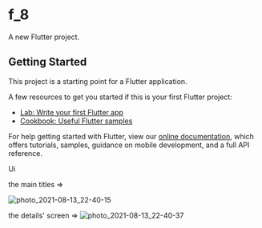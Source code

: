 # f_8

A new Flutter project.

## Getting Started

This project is a starting point for a Flutter application.

A few resources to get you started if this is your first Flutter project:

- [Lab: Write your first Flutter app](https://flutter.dev/docs/get-started/codelab)
- [Cookbook: Useful Flutter samples](https://flutter.dev/docs/cookbook)

For help getting started with Flutter, view our
[online documentation](https://flutter.dev/docs), which offers tutorials,
samples, guidance on mobile development, and a full API reference.

Ui 


the main titles =>

![photo_2021-08-13_22-40-15](https://user-images.githubusercontent.com/59616620/129267387-74a79d93-c80b-4d06-86ae-0256809b7daa.jpg)

the details' screen =>
![photo_2021-08-13_22-40-37](https://user-images.githubusercontent.com/59616620/129267391-f8ed8653-0b59-4334-b06c-89a717a61d4b.jpg)


